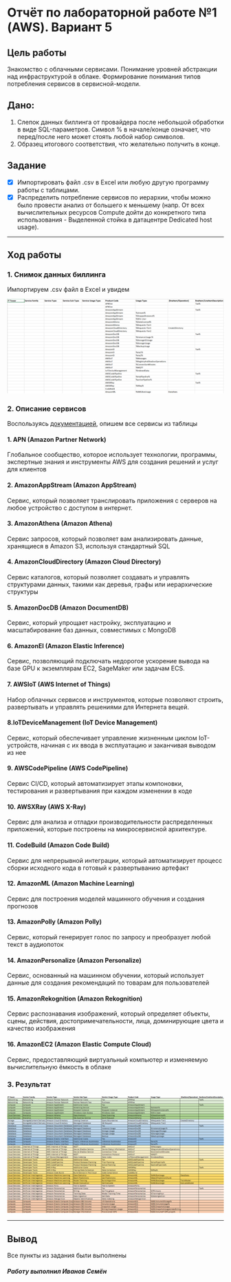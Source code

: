 # Отчёт по лабораторной работе №1 (AWS). Вариант 5

## Цель работы
Знакомство с облачными сервисами. Понимание уровней абстракции над инфраструктурой в облаке. Формирование понимания типов потребления сервисов в сервисной-модели. 

## Дано: 
1. Слепок данных биллинга от провайдера после небольшой обработки в виде SQL-параметров. Символ % в начале/конце означает, что перед/после него может стоять любой набор символов.
2. Образец итогового соответствия, что желательно получить в конце.

## Задание
- [x] Импортировать файл .csv в Excel или любую другую программу работы с таблицами.
- [x] Распределить потребление сервисов по иерархии, чтобы можно было провести анализ от большего к меньшему (напр. От всех вычислительных ресурсов Compute дойти до конкретного типа использования - Выделенной стойка в датацентре Dedicated host usage).

---
## Ход работы

### 1. Снимок данных биллинга

Импортируем .csv файл в Excel и увидем

![Снимок биллинга](media/Таблица1.png)

### 2. Описание сервисов

Воспользуясь [документацией](https://docs.aws.amazon.com/), опишем все сервисы из таблицы

#### 1. APN (Amazon Partner Network)
Глобальное сообщество, которое использует технологии, программы, экспертные знания и инструменты AWS для создания решений и услуг для клиентов

#### 2. AmazonAppStream (Amazon AppStream)
Сервис, который позволяет транслировать приложения с серверов на любое устройство с доступом в интернет. 

#### 3. AmazonAthena (Amazon Athena)
Сервис запросов, который позволяет вам анализировать данные, хранящиеся в Amazon S3, используя стандартный SQL

#### 4. AmazonCloudDirectory (Amazon Cloud Directory)
Сервис каталогов, который позволяет создавать и управлять структурами данных, такими как деревья, графы или иерархические структуры

#### 5. AmazonDocDB (Amazon DocumentDB)
Сервис, который упрощает настройку, эксплуатацию и масштабирование баз данных, совместимых с MongoDB

#### 6. AmazonEI (Amazon Elastic Inference)
Сервис, позволяющий подключать недорогое ускорение вывода на базе GPU к экземплярам EC2, SageMaker или задачам ECS.

#### 7. AWSIoT (AWS Internet of Things)
Набор облачных сервисов и инструментов, которые позволяют строить, развертывать и управлять решениями для Интернета вещей.

#### 8.IoTDeviceManagement (IoT Device Management)
Сервис, который обеспечивает управление жизненным циклом IoT-устройств, начиная с их ввода в эксплуатацию и заканчивая выводом из нее

#### 9. AWSCodePipeline (AWS CodePipeline)
Сервис CI/CD, который автоматизирует этапы компоновки, тестирования и развертывания при каждом изменении в коде

#### 10. AWSXRay (AWS X-Ray)
Сервис для анализа и отладки производительности распределенных приложений, которые построены на микросервисной архитектуре.

#### 11. CodeBuild (Amazon Code Build)
Сервис для непрерывной интеграции, который автоматизирует процесс сборки исходного кода в готовый к развертыванию артефакт

#### 12. AmazonML (Amazon Machine Learning)
Сервис для построения моделей машинного обучения и создания прогнозов

#### 13. AmazonPolly (Amazon Polly)
Сервис, который генерирует голос по запросу и преобразует любой текст в аудиопоток

#### 14. AmazonPersonalize (Amazon Personalize)
Сервис, основанный на машинном обучении, который использует данные для создания рекомендаций по товарам для пользователей
 
#### 15. AmazonRekognition (Amazon Rekognition)
Сервис распознавания изображений, который определяет объекты, сцены, действия, достопримечательности, лица, доминирующие цвета и качество изображения

#### 16. AmazonEC2 (Amazon Elastic Compute Cloud)
Сервис, предоставляющий виртуальный компьютер и изменяемую вычислительную ёмкость в облаке

### 3. Результат

![Результат](media/Таблица2-2.png)

---

## Вывод
Все пункты из задания были выполнены

##### Работу выполнил Иванов Семён

